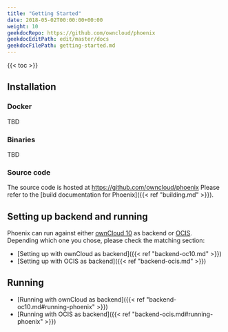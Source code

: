 ```yaml
---
title: "Getting Started"
date: 2018-05-02T00:00:00+00:00
weight: 10
geekdocRepo: https://github.com/owncloud/phoenix
geekdocEditPath: edit/master/docs
geekdocFilePath: getting-started.md
---
```


{{< toc >}}

## Installation

### Docker

TBD

### Binaries

TBD

### Source code

The source code is hosted at https://github.com/owncloud/phoenix
Please refer to the [build documentation for Phoenix]({{< ref "building.md" >}}).

## Setting up backend and running

Phoenix can run against either [ownCloud 10](https://github.com/owncloud/core/) as backend or [OCIS](https://github.com/owncloud/ocis).
Depending which one you chose, please check the matching section:

- [Setting up with ownCloud as backend]({{< ref "backend-oc10.md" >}})
- [Setting up with OCIS as backend]({{< ref "backend-ocis.md" >}})

## Running

- [Running with ownCloud as backend]({{< ref "backend-oc10.md#running-phoenix" >}})
- [Running with OCIS as backend]({{< ref "backend-ocis.md#running-phoenix" >}})

